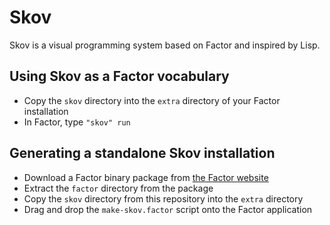 # Skov

Skov is a visual programming system based on Factor and inspired by Lisp.

## Using Skov as a Factor vocabulary

* Copy the `skov` directory into the `extra` directory of your Factor installation
* In Factor, type `"skov" run`

## Generating a standalone Skov installation

* Download a Factor binary package from [the Factor website](http://www.factorcode.org)
* Extract the `factor` directory from the package
* Copy the `skov` directory from this repository into the `extra` directory
* Drag and drop the `make-skov.factor` script onto the Factor application


